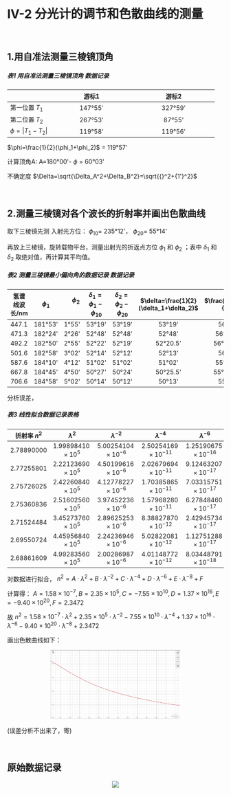 # **IV-2 分光计的调节和色散曲线的测量**

&ensp;

## **1.用自准法测量三棱镜顶角**

##### 表1 用自准法测量三棱镜顶角 数据记录

|  | &emsp;&emsp;&emsp;&emsp;&emsp;游标1&emsp;&emsp;&emsp;&emsp;&emsp; | &emsp;&emsp;&emsp;&emsp;&emsp;游标2&emsp;&emsp;&emsp;&emsp;&emsp; |
| :--- | :---: | :---: |
| 第一位置 $T_1$ | 147&deg;55' | 327&deg;59' |
| 第二位置 $T_2$ | 267&deg;53' | 87&deg;55' |
| $\phi=\lvert T_1-T_2\rvert$ | 119&deg;58' | 119&deg;56' |

$\phi=\frac{1}{2}(\phi_1+\phi_2)$ = 119&deg;57'

计算顶角A: A=180&deg;00'- $\phi$ = 60&deg;03'

不确定度 $\Delta=\sqrt{\Delta_A^2+\Delta_B^2}=\sqrt{{}^2+{1'}^2}$

&ensp;

## **2.测量三棱镜对各个波长的折射率并画出色散曲线**

取下三棱镜先测 入射光方位： $\phi_{10}=$ 235&deg;12'， $\phi_{20}=$ 55&deg;14'

再放上三棱镜，旋转载物平台，测量出射光的折返点方位 $\phi_1$ 和 $\phi_2$ ；表中 $\delta_1$ 和 $\delta_2$ 取绝对值，再计算其平均值。

##### 表2 测量三棱镜最小偏向角的数据记录 数据记录

| 氢谱线波长/nm | &emsp; $\phi_1$ &emsp; | &emsp; $\phi_2$ &emsp; | $\delta_1=\phi_1-\phi_{10}$ | $\delta_2=\phi_2-\phi_{20}$ | $\delta=\frac{1}{2}(\delta_1+\delta_2)$ | $\frac{A+\delta}{2}$ | $n=\frac{sin\frac{A+\delta}{2}l}{sin\frac{A}{2}}$ |
| :---: | :---: | :---: | :---: | :---: | :---: | :---: | :---: |
| 447.1 | 181&deg;53' | 1&deg;55' | 53&deg;19' | 53&deg;19' | 53&deg;19' | 56&deg;41' | 1.6700 |
| 471.3 | 182&deg;24' | 2&deg;26' | 52&deg;48' | 52&deg;48' | 52&deg;48' | 56&deg;25.5' | 1.6651 |
| 492.2 | 182&deg;50' | 2&deg;55' | 52&deg;22' | 52&deg;19' | 52&deg;20.5' | 56&deg;11.25' | 1.6605 |
| 501.6 | 182&deg;58' | 3&deg;02' | 52&deg;14' | 52&deg;12' | 52&deg;13' | 56&deg;08' | 1.6594 |
| 587.6 | 184&deg;10' | 4&deg;12' | 51&deg;02' | 51&deg;02' | 51&deg;02' | 55&deg;32.5' | 1.6478 |
| 667.8 | 184&deg;45' | 4&deg;50' | 50&deg;27' | 50&deg;24' | 50&deg;25.5' | 55&deg;14.25' | 1.6418 |
| 706.6 | 184&deg;58' | 5&deg;02' | 50&deg;14' | 50&deg;12' | 50&deg;13' | 55&deg;08' | 1.6397 |

分析误差，

##### 表3 线性拟合数据记录表格

| 折射率 $n^2$ | $\lambda^2$ | $\lambda^{-2}$ | $\lambda^{-4}$ | $\lambda^{-6}$ | $\lambda^{-8}$ |
| :---: | :---: | :---: | :---: | :---: | :---: |
| 2.78890000 | $1.99898410\times10^{5}$ | $5.00254104\times10^{-6}$ | $2.50254169\times10^{-11}$ | $1.25190675\times10^{-16}$ | $6.26271489\times10^{-22}$ |
| 2.77255801 | $2.22123690\times10^{5}$ | $4.50199616\times10^{-6}$ | $2.02679694\times10^{-11}$ | $9.12463207\times10^{-17}$ | $4.10790586\times10^{-22}$ |
| 2.75726025 | $2.42260840\times10^{5}$ | $4.12778227\times10^{-6}$ | $1.70385865\times10^{-11}$ | $7.03315751\times10^{-17}$ | $2.90313429\times10^{-22}$ |
| 2.75360836 | $2.51602560\times10^{5}$ | $3.97452236\times10^{-6}$ | $1.57968280\times10^{-11}$ | $6.27848460\times10^{-17}$ | $2.49539774\times10^{-22}$ |
| 2.71524484 | $3.45273760\times10^{5}$ | $2.89625253\times10^{-6}$ | $8.38827870\times10^{-12}$ | $2.42945734\times10^{-17}$ | $7.03632196\times10^{-23}$ |
| 2.69550724 | $4.45956840\times10^{5}$ | $2.24236946\times10^{-6}$ | $5.02822081\times10^{-12}$ | $1.12751288\times10^{-17}$ | $2.52830045\times10^{-23}$ |
| 2.68861609 | $4.99283560\times10^{5}$ | $2.00286987\times10^{-6}$ | $4.01148772\times10^{-12}$ | $8.03448791\times10^{-18}$ | $1.60920338\times10^{-23}$ |

对数据进行拟合， $n^2=A\cdot\lambda^2+B\cdot\lambda^{-2}+C\cdot\lambda^{-4}+D\cdot\lambda^{-6}+E\cdot\lambda^{-8}+F$

计算得： $A=1.58\times10^{-7},B=2.35\times10^{5},C=-7.55\times10^{10},D=1.37\times10^{16},E=-9.40\times10^{20},F=2.3472$

故 $n^2=1.58\times10^{-7}\cdot\lambda^2+2.35\times10^{5}\cdot\lambda^{-2}-7.55\times10^{10}\cdot\lambda^{-4}+1.37\times10^{16}\cdot\lambda^{-6}-9.40\times10^{20}\cdot\lambda^{-8}+2.3472$

画出色散曲线如下：

<div align="center">
<img src=img/n~lambda.png width=60% />
</div>

(误差分析不出来了，寄)

<!--

 2.78890000  1.99898410{5}  5.00254104{-6}  2.50254169{-11}  1.25190675{-16}  6.26271489{-22}
 2.77255801  2.22123690{5}  4.50199616{-6}  2.02679694{-11}  9.12463207{-17}  4.10790586{-22}
 2.75726025  2.42260840{5}  4.12778227{-6}  1.70385865{-11}  7.03315751{-17}  2.90313429{-22}
 2.75360836  2.51602560{5}  3.97452236{-6}  1.57968280{-11}  6.27848460{-17}  2.49539774{-22}
 2.71524484  3.45273760{5}  2.89625253{-6}  8.38827870{-12}  2.42945734{-17}  7.03632196{-23}
 2.69550724  4.45956840{5}  2.24236946{-6}  5.02822081{-12}  1.12751288{-17}  2.52830045{-23}
 2.68861609  4.99283560{5}  2.00286987{-6}  4.01148772{-12}  8.03448791{-18}  1.60920338{-23}

 1   5	-6	-12	-18	-23

 2.78890000 2.77255801 2.75726025 2.75360836 2.71524484 2.69550724 2.68861609

 1.99898410 2.22123690 2.42260840 2.51602560 3.45273760 4.45956840 4.99283560
 5.00254104 4.50199616 4.12778227 3.97452236 2.89625253 2.24236946 2.00286987
 25.0254169 20.2679694 17.0385865 15.7968280 8.38827870 5.02822081 4.01148772
 125.190675 91.2463207 70.3315751 62.7848460 24.2945734 11.2751288 8.03448791
 62.6271489 41.0790586 29.0313429 24.9539774 7.03632196 2.52830045 1.60920338

 -> y=2.3472+0.0158x1+0.2351x2−0.0755x3+0.0137x4−0.0094x5

-->

&ensp;

## 原始数据记录

<div align="center">
<img src=img/OriginalData.jpg width=100% />
</div>

